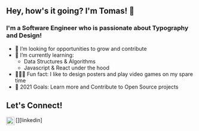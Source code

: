 ## Hey, how's it going? I'm Tomas! 👋

### I'm a Software Engineer who is passionate about Typography and Design!
- 🔎  I’m looking for opportunities to grow and contribute
- 🌱  I’m currently learning:
  - Data Structures & Algorithms
  - Javascript & React under the hood
- 🧑🏻‍💻  Fun fact: I like to design posters and play video games on my spare time
- 🥅  2021 Goals: Learn more and Contribute to Open Source projects

## Let's Connect!
[<img align="left" alt="Tomas Rodriguez | LinkedIn" width="22px" src="https://cdn.jsdelivr.net/npm/simple-icons@v3/icons/linkedin.svg" />][linkedin]

<!--
**tomrod10/tomrod10** is a ✨ _special_ ✨ repository because its `README.md` (this file) appears on your GitHub profile.

Here are some ideas to get you started:

-->
